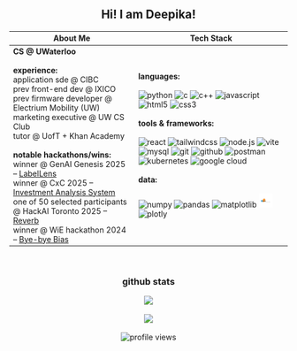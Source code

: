 <div align="center">
 
  ## Hi! I am Deepika!
</div>

| About Me | Tech Stack |
| --- | --- |
| **CS @ UWaterloo**<br><br>**experience:**<br>application sde @ CIBC<br>prev front-end dev @ IXICO<br>prev firmware developer @ Electrium Mobility (UW)<br>marketing executive @ UW CS Club<br>tutor @ UofT + Khan Academy<br><br>**notable hackathons/wins:**<br>winner @ GenAI Genesis 2025 – [LabelLens](https://github.com/Deeppcodes/LabelLens)<br>winner @ CxC 2025 – [Investment Analysis System](https://github.com/Deeppcodes/Tech-Investment-Analysis)<br>one of 50 selected participants @ HackAI Toronto 2025 – [Reverb](https://github.com/Deeppcodes/Reverb)<br>winner @ WiE hackathon 2024 – [Bye-bye Bias](https://github.com/Deeppcodes/Email-Bias-Detector) | **languages:**<br><br><img src="https://cdn.jsdelivr.net/gh/devicons/devicon/icons/python/python-original.svg" width="25" height="25" alt="python"/> <img src="https://cdn.jsdelivr.net/gh/devicons/devicon/icons/c/c-original.svg" width="25" height="25" alt="c"/> <img src="https://cdn.jsdelivr.net/gh/devicons/devicon/icons/cplusplus/cplusplus-original.svg" width="25" height="25" alt="c++"/> <img src="https://cdn.jsdelivr.net/gh/devicons/devicon/icons/javascript/javascript-original.svg" width="25" height="25" alt="javascript"/> <img src="https://cdn.jsdelivr.net/gh/devicons/devicon/icons/html5/html5-original.svg" width="25" height="25" alt="html5"/> <img src="https://cdn.jsdelivr.net/gh/devicons/devicon/icons/css3/css3-original.svg" width="25" height="25" alt="css3"/><br><br>**tools & frameworks:**<br><br><img src="https://cdn.jsdelivr.net/gh/devicons/devicon/icons/react/react-original.svg" width="25" height="25" alt="react"/> <img src="https://upload.wikimedia.org/wikipedia/commons/d/d5/Tailwind_CSS_Logo.svg" width="25" height="25" alt="tailwindcss"/> <img src="https://cdn.jsdelivr.net/gh/devicons/devicon/icons/nodejs/nodejs-original.svg" width="25" height="25" alt="node.js"/> <img src="https://cdn.jsdelivr.net/gh/devicons/devicon/icons/vite/vite-original.svg" width="25" height="25" alt="vite"/> <img src="https://cdn.jsdelivr.net/gh/devicons/devicon/icons/mysql/mysql-original.svg" width="25" height="25" alt="mysql"/> <img src="https://cdn.jsdelivr.net/gh/devicons/devicon/icons/git/git-original.svg" width="25" height="25" alt="git"/> <img src="https://cdn.jsdelivr.net/gh/devicons/devicon/icons/github/github-original.svg" width="25" height="25" alt="github"/> <img src="https://cdn.jsdelivr.net/gh/devicons/devicon/icons/postman/postman-original.svg" width="25" height="25" alt="postman"/> <img src="https://cdn.jsdelivr.net/gh/devicons/devicon/icons/kubernetes/kubernetes-plain.svg" width="25" height="25" alt="kubernetes"/> <img src="https://cdn.jsdelivr.net/gh/devicons/devicon/icons/googlecloud/googlecloud-original.svg" width="25" height="25" alt="google cloud"/><br><br>**data:**<br><br><img src="https://cdn.jsdelivr.net/gh/devicons/devicon/icons/numpy/numpy-original.svg" width="25" height="25" alt="numpy"/> <img src="https://cdn.jsdelivr.net/gh/devicons/devicon/icons/pandas/pandas-original.svg" width="25" height="25" alt="pandas"/> <img src="https://cdn.jsdelivr.net/gh/devicons/devicon/icons/matplotlib/matplotlib-original.svg" width="25" height="25" alt="matplotlib"/> <img src="https://raw.githubusercontent.com/scikit-learn/scikit-learn/main/doc/logos/scikit-learn-logo.svg" width="25" height="25" alt="scikit-learn"/> <img src="https://cdn.jsdelivr.net/gh/devicons/devicon/icons/plotly/plotly-original.svg" width="25" height="25" alt="plotly"/> |

<br>

<div align="center">
  
  ### github stats
  
  <p align="center">
    <img src="https://github-readme-stats.vercel.app/api?username=Deeppcodes&show_icons=true&theme=tokyonight&hide_border=false" />
  </p>
  <p align="center">
    <img src="https://github-readme-stats.vercel.app/api/top-langs/?username=Deeppcodes&theme=tokyonight&layout=compact&hide_border=false" />
  </p>
  
</div>

<p align="center">
  <img src="https://visitor-badge.laobi.icu/badge?page_id=Deeppcodes.Deeppcodes" alt="profile views" />
</p>
